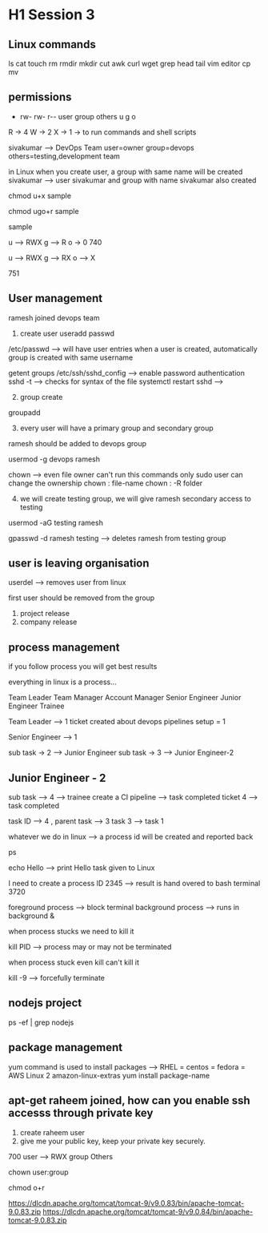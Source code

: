 # H1 Session 3

Linux commands
--------------

ls
cat
touch
rm
rmdir
mkdir
cut
awk
curl
wget
grep
head
tail
vim editor
cp
mv

permissions
--------------
- rw-	rw-    r--
  user  group  others
  u      g      o
  
R -> 4
W -> 2
X -> 1 -> to run commands and shell scripts

sivakumar --> DevOps Team
user=owner
group=devops
others=testing,development team

in Linux when you create user, a group with same name will be created
sivakumar --> user sivakumar and group with name sivakumar also created

chmod u+x sample

chmod ugo+r sample

sample

u --> RWX
g --> R
o -> 0
740

u --> RWX
g --> RX
o --> X

751

User management
-------------------
ramesh joined devops team

1. create user
useradd <user-name>
passwd <user-name>

/etc/passwd --> will have user entries
when a user is created, automatically group is created with same username

getent groups
/etc/ssh/sshd_config --> enable password authentication
sshd -t --> checks for syntax of the file
systemctl restart sshd --> 

2. group create

groupadd <group-name>

3. every user will have a primary group and secondary group

ramesh should be added to devops group

usermod -g devops ramesh

chown --> even file owner can't run this commands
only sudo user can change the ownership
chown <user>:<group> file-name
chown <user>:<group> -R folder

4. we will create testing group, we will give ramesh secondary access to testing

usermod -aG testing ramesh

gpasswd -d ramesh testing --> deletes ramesh from testing group

user is leaving organisation
------------------------------
userdel <user-name> --> removes user from linux

first user should be removed from the group

1. project release
2. company release


process management
----------------------------
if you follow process you will get best results

everything in linux is a process...

Team Leader
Team Manager
Account Manager
Senior Engineer
Junior Engineer
Trainee

Team Leader --> 1 ticket created about devops pipelines setup = 1

Senior Engineer --> 1

sub task -> 2 --> Junior Engineer
sub task -> 3 --> Junior Engineer-2

Junior Engineer - 2 
---------------
sub task --> 4 --> trainee
create a CI pipeline --> task completed
ticket 4 --> task completed

task ID --> 4 , parent task --> 3
task 3 --> task 1

whatever we do in linux --> a process id will be created and reported back

ps

echo Hello --> print Hello task given to Linux

I need to create a process ID
2345 --> result is hand overed to bash terminal 3720

foreground process --> block terminal
background process --> runs in background &

when process stucks we need to kill it

kill PID --> process may or may not be terminated

when process stuck even kill can't kill it

kill -9 --> forcefully terminate

nodejs project
----------------

ps -ef | grep nodejs


package management
-----------------------
yum command is used to install packages --> RHEL = centos = fedora = AWS Linux 2
amazon-linux-extras
yum install package-name

apt-get 
raheem joined, how can you enable ssh accesss through private key
------------------------------------------------------
1. create raheem user
2. give me your public key, keep your private key securely.

700
user --> RWX
group 
Others

chown user:group <file-name>

chmod o+r <file-name>

https://dlcdn.apache.org/tomcat/tomcat-9/v9.0.83/bin/apache-tomcat-9.0.83.zip
https://dlcdn.apache.org/tomcat/tomcat-9/v9.0.84/bin/apache-tomcat-9.0.83.zip

